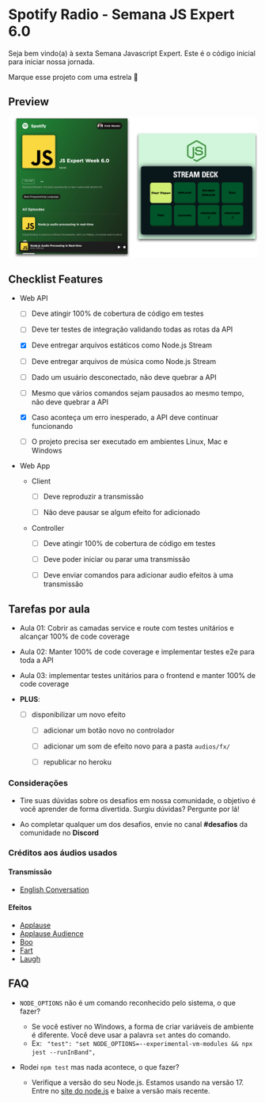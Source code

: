 # Spotify Radio - Semana JS Expert 6.0

Seja bem vindo(a) à sexta Semana Javascript Expert. Este é o código inicial para iniciar nossa jornada.

Marque esse projeto com uma estrela 🌟

## Preview

![](./docs/demo.png)

## Checklist Features

- Web API

  - [ ] Deve atingir 100% de cobertura de código em testes

  - [ ] Deve ter testes de integração validando todas as rotas da API

  - [x] Deve entregar arquivos estáticos como Node.js Stream

  - [ ] Deve entregar arquivos de música como Node.js Stream

  - [ ] Dado um usuário desconectado, não deve quebrar a API

  - [ ] Mesmo que vários comandos sejam pausados ao mesmo tempo, não deve quebrar a API

  - [x] Caso aconteça um erro inesperado, a API deve continuar funcionando

  - [ ] O projeto precisa ser executado em ambientes Linux, Mac e Windows

- Web App

  - Client

    - [ ] Deve reproduzir a transmissão

    - [ ] Não deve pausar se algum efeito for adicionado

  - Controller

    - [ ] Deve atingir 100% de cobertura de código em testes

    - [ ] Deve poder iniciar ou parar uma transmissão

    - [ ] Deve enviar comandos para adicionar audio efeitos à uma transmissão

## Tarefas por aula

- Aula 01: Cobrir as camadas service e route com testes unitários e alcançar 100% de code coverage

- Aula 02: Manter 100% de code coverage e implementar testes e2e para toda a API

- Aula 03: implementar testes unitários para o frontend e manter 100% de code coverage

- **PLUS**:

  - [ ] disponibilizar um novo efeito

    - [ ] adicionar um botão novo no controlador

    - [ ] adicionar um som de efeito novo para a pasta `audios/fx/`

    - [ ] republicar no heroku

### Considerações

- Tire suas dúvidas sobre os desafios em nossa comunidade, o objetivo é você aprender de forma divertida. Surgiu dúvidas? Pergunte por lá!

- Ao completar qualquer um dos desafios, envie no canal **#desafios** da comunidade no **Discord**

### Créditos aos áudios usados

#### Transmissão

- [English Conversation](https://youtu.be/ytmMipczEI8)

#### Efeitos

- [Applause](https://youtu.be/mMn_aYpzpG0)
- [Applause Audience](https://youtu.be/3IC76o_lhFw)
- [Boo](https://youtu.be/rYAQN11a2Dc)
- [Fart](https://youtu.be/4PnUfYhbDDM)
- [Laugh](https://youtu.be/TZ90IUrMNCo)

## FAQ

- `NODE_OPTIONS` não é um comando reconhecido pelo sistema, o que fazer?

  - Se você estiver no Windows, a forma de criar variáveis de ambiente é diferente. Você deve usar a palavra `set` antes do comando.
  - Ex: ` "test": "set NODE_OPTIONS=--experimental-vm-modules && npx jest --runInBand",`

- Rodei `npm test` mas nada acontece, o que fazer?
  - Verifique a versão do seu Node.js. Estamos usando na versão 17. Entre no [site do node.js](https://nodejs.org) e baixe a versão mais recente.

